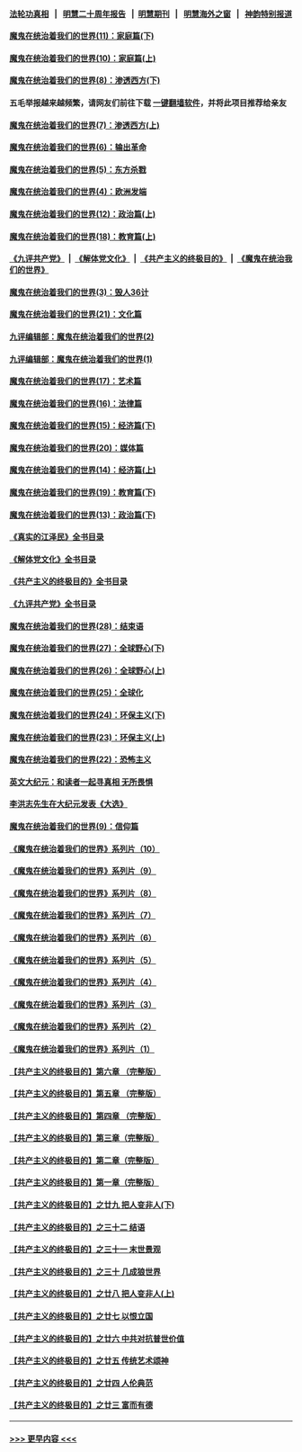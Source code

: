 #### [法轮功真相](https://github.com/gfw-breaker/truth/blob/master/README.md?t=0) &nbsp;&nbsp;|&nbsp;&nbsp; [明慧二十周年报告](https://github.com/gfw-breaker/mh-reports/blob/master/README.md?t=0) &nbsp;&nbsp;|&nbsp;&nbsp;[明慧期刊](https://github.com/gfw-breaker/mh-qikan) &nbsp;&nbsp;|&nbsp;&nbsp; [明慧海外之窗](https://github.com/gfw-breaker/mh-news/blob/master/README.md?t=0) &nbsp;&nbsp;|&nbsp;&nbsp; [神韵特别报道](https://github.com/gfw-breaker/mh-news/blob/master/shenyun.md?t=0)
#### [魔鬼在统治着我们的世界(11)：家庭篇(下)](../pages/nsc422/n10440961.md?t=12041601) 
#### [魔鬼在统治着我们的世界(10)：家庭篇(上)](../pages/nsc422/n10435448.md?t=12041601) 
#### [魔鬼在统治着我们的世界(8)：渗透西方(下)](../pages/nsc422/n10429603.md?t=12041601) 
#### 五毛举报越来越频繁，请网友们前往下载 [一键翻墙软件](https://github.com/gfw-breaker/ssr-accounts)，并将此项目推荐给亲友
#### [魔鬼在统治着我们的世界(7)：渗透西方(上)](../pages/nsc422/n10426013.md?t=12041601) 
#### [魔鬼在统治着我们的世界(6)：输出革命](../pages/nsc422/n10421536.md?t=12041601) 
#### [魔鬼在统治着我们的世界(5)：东方杀戮](../pages/nsc422/n10417707.md?t=12041601) 
#### [魔鬼在统治着我们的世界(4)：欧洲发端](../pages/nsc422/n10414890.md?t=12041601) 
#### [魔鬼在统治着我们的世界(12)：政治篇(上)](../pages/nsc422/n10444576.md?t=12041601) 
#### [魔鬼在统治着我们的世界(18)：教育篇(上)](../pages/nsc422/n10526970.md?t=12041601) 
#### [《九评共产党》](https://github.com/begood0513/9ping.md/blob/master/README.md) &nbsp;|&nbsp; [《解体党文化》](../../../../jtdwh.md/blob/master/README.md)  &nbsp;|&nbsp; [《共产主义的终极目的》](../../../../gczydzjmd.md/blob/master/README.md) &nbsp;|&nbsp; [《魔鬼在统治我们的世界》](../../../../mgztzwmdsj.md/blob/master/README.md) 
#### [魔鬼在统治着我们的世界(3)：毁人36计](../pages/nsc422/n10411583.md?t=12041601) 
#### [魔鬼在统治着我们的世界(21)：文化篇](../pages/nsc422/n10597706.md?t=12041601) 
#### [九评编辑部：魔鬼在统治着我们的世界(2)](../pages/nsc422/n10410036.md?t=12041601) 
#### [九评编辑部：魔鬼在统治着我们的世界(1)](../pages/nsc422/n10406825.md?t=12041601) 
#### [魔鬼在统治着我们的世界(17)：艺术篇](../pages/nsc422/n10499093.md?t=12041601) 
#### [魔鬼在统治着我们的世界(16)：法律篇](../pages/nsc422/n10485969.md?t=12041601) 
#### [魔鬼在统治着我们的世界(15)：经济篇(下)](../pages/nsc422/n10469975.md?t=12041601) 
#### [魔鬼在统治着我们的世界(20)：媒体篇](../pages/nsc422/n10586579.md?t=12041601) 
#### [魔鬼在统治着我们的世界(14)：经济篇(上)](../pages/nsc422/n10457370.md?t=12041601) 
#### [魔鬼在统治着我们的世界(19)：教育篇(下)](../pages/nsc422/n10564808.md?t=12041601) 
#### [魔鬼在统治着我们的世界(13)：政治篇(下)](../pages/nsc422/n10448270.md?t=12041601) 
#### [《真实的江泽民》全书目录](../pages/nsc422/n13721399.md?t=12041601) 
#### [《解体党文化》全书目录](../pages/nsc422/n13721157.md?t=12041601) 
#### [《共产主义的终极目的》全书目录](../pages/nsc422/n13721048.md?t=12041601) 
#### [《九评共产党》全书目录](../pages/nsc422/n13708085.md?t=12041601) 
#### [魔鬼在统治着我们的世界(28)：结束语](../pages/nsc422/n10936246.md?t=12041601) 
#### [魔鬼在统治着我们的世界(27)：全球野心(下)](../pages/nsc422/n10928319.md?t=12041601) 
#### [魔鬼在统治着我们的世界(26)：全球野心(上)](../pages/nsc422/n10900318.md?t=12041601) 
#### [魔鬼在统治着我们的世界(25)：全球化](../pages/nsc422/n10788205.md?t=12041601) 
#### [魔鬼在统治着我们的世界(24)：环保主义(下)](../pages/nsc422/n10695307.md?t=12041601) 
#### [魔鬼在统治着我们的世界(23)：环保主义(上)](../pages/nsc422/n10688613.md?t=12041601) 
#### [魔鬼在统治着我们的世界(22)：恐怖主义](../pages/nsc422/n10614727.md?t=12041601) 
#### [英文大纪元：和读者一起寻真相 无所畏惧](../pages/nsc422/n12542027.md?t=12041601) 
#### [李洪志先生在大纪元发表《大选》](../pages/nsc422/n12534746.md?t=12041601) 
#### [魔鬼在统治着我们的世界(9)：信仰篇](../pages/nsc422/n10432159.md?t=12041601) 
#### [《魔鬼在统治着我们的世界》系列片（10）](../pages/nsc422/n12292670.md?t=12041601) 
#### [《魔鬼在统治着我们的世界》系列片（9）](../pages/nsc422/n12290859.md?t=12041601) 
#### [《魔鬼在统治着我们的世界》系列片（8）](../pages/nsc422/n12287445.md?t=12041601) 
#### [《魔鬼在统治着我们的世界》系列片（7）](../pages/nsc422/n12283425.md?t=12041601) 
#### [《魔鬼在统治着我们的世界》系列片（6）](../pages/nsc422/n12282314.md?t=12041601) 
#### [《魔鬼在统治着我们的世界》系列片（5）](../pages/nsc422/n12281419.md?t=12041601) 
#### [《魔鬼在统治着我们的世界》系列片（4）](../pages/nsc422/n12274024.md?t=12041601) 
#### [《魔鬼在统治着我们的世界》系列片（3）](../pages/nsc422/n12271322.md?t=12041601) 
#### [《魔鬼在统治着我们的世界》系列片（2）](../pages/nsc422/n12269049.md?t=12041601) 
#### [《魔鬼在统治着我们的世界》系列片（1）](../pages/nsc422/n12267575.md?t=12041601) 
#### [【共产主义的终极目的】第六章 （完整版）](../pages/nsc422/n11428913.md?t=12041601) 
#### [【共产主义的终极目的】第五章 （完整版）](../pages/nsc422/n11428912.md?t=12041601) 
#### [【共产主义的终极目的】第四章 （完整版）](../pages/nsc422/n11428907.md?t=12041601) 
#### [【共产主义的终极目的】第三章（完整版）](../pages/nsc422/n11428848.md?t=12041601) 
#### [【共产主义的终极目的】第二章（完整版）](../pages/nsc422/n11428831.md?t=12041601) 
#### [【共产主义的终极目的】第一章（完整版）](../pages/nsc422/n11417651.md?t=12041601) 
#### [【共产主义的终极目的】之廿九 把人变非人(下)](../pages/nsc422/n11344140.md?t=12041601) 
#### [【共产主义的终极目的】之三十二 结语](../pages/nsc422/n11360535.md?t=12041601) 
#### [【共产主义的终极目的】之三十一 末世景观](../pages/nsc422/n11351129.md?t=12041601) 
#### [【共产主义的终极目的】之三十 几成狼世界](../pages/nsc422/n11348280.md?t=12041601) 
#### [【共产主义的终极目的】之廿八 把人变非人(上)](../pages/nsc422/n11340492.md?t=12041601) 
#### [【共产主义的终极目的】之廿七 以恨立国](../pages/nsc422/n11336944.md?t=12041601) 
#### [【共产主义的终极目的】之廿六 中共对抗普世价值](../pages/nsc422/n11324785.md?t=12041601) 
#### [【共产主义的终极目的】之廿五 传统艺术颂神](../pages/nsc422/n11296396.md?t=12041601) 
#### [【共产主义的终极目的】之廿四 人伦典范](../pages/nsc422/n11296397.md?t=12041601) 
#### [【共产主义的终极目的】之廿三 富而有德](../pages/nsc422/n11283598.md?t=12041601) 

----
#### [ >>> 更早内容 <<< ](../indexes/nsc422-earlier.md)
